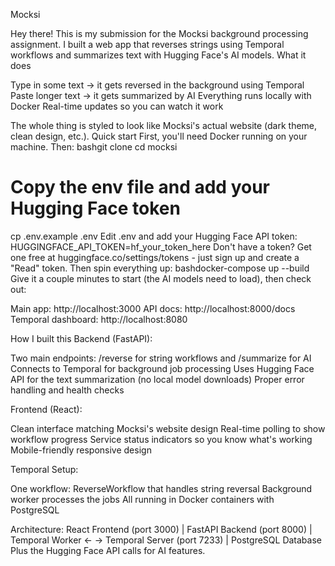 Mocksi 

Hey there! This is my submission for the Mocksi background processing assignment. I built a web app that reverses strings using Temporal workflows and summarizes text with Hugging Face's AI models.
What it does

Type in some text → it gets reversed in the background using Temporal
Paste longer text → it gets summarized by AI
Everything runs locally with Docker
Real-time updates so you can watch it work

The whole thing is styled to look like Mocksi's actual website (dark theme, clean design, etc.).
Quick start
First, you'll need Docker running on your machine. Then:
bashgit clone <this-repo>
cd mocksi

# Copy the env file and add your Hugging Face token
cp .env.example .env
Edit .env and add your Hugging Face API token:
HUGGINGFACE_API_TOKEN=hf_your_token_here
Don't have a token? Get one free at huggingface.co/settings/tokens - just sign up and create a "Read" token.
Then spin everything up:
bashdocker-compose up --build
Give it a couple minutes to start (the AI models need to load), then check out:

Main app: http://localhost:3000
API docs: http://localhost:8000/docs
Temporal dashboard: http://localhost:8080

How I built this
Backend (FastAPI):

Two main endpoints: /reverse for string workflows and /summarize for AI
Connects to Temporal for background job processing
Uses Hugging Face API for the text summarization (no local model downloads)
Proper error handling and health checks

Frontend (React):

Clean interface matching Mocksi's website design
Real-time polling to show workflow progress
Service status indicators so you know what's working
Mobile-friendly responsive design

Temporal Setup:

One workflow: ReverseWorkflow that handles string reversal
Background worker processes the jobs
All running in Docker containers with PostgreSQL

Architecture:
React Frontend (port 3000)
    |
FastAPI Backend (port 8000)
    |
Temporal Worker ← → Temporal Server (port 7233)
    |
PostgreSQL Database
Plus the Hugging Face API calls for AI features.